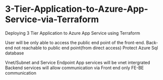 # 3-Tier-Application-to-Azure-App-Service-via-Terraform
Deploying 3 Tier Application to Azure App Service using Terraform

 User will be only able to access the public end point of the front-end.
 Back-end not reachable to public end point(from direct access)
 Protect Azure Sql database

Vnet/Subnet and Service Endpoint
App services will be vnet intergrated
Backend services will allow communication via Front end only
FE-BE communication 